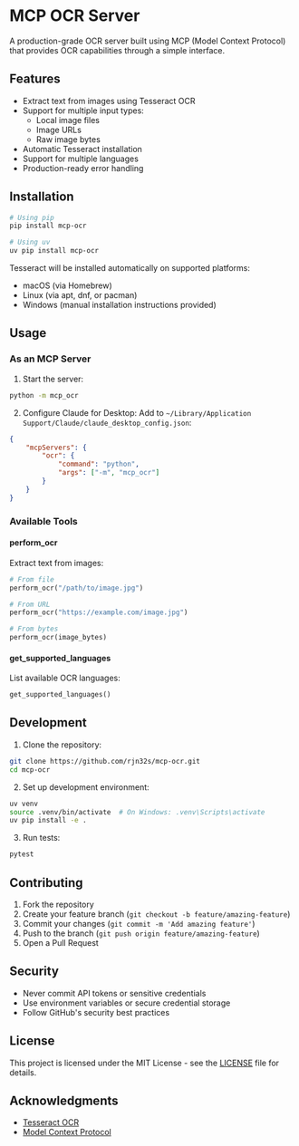 # MCP OCR Server

A production-grade OCR server built using MCP (Model Context Protocol) that provides OCR capabilities through a simple interface.

## Features

- Extract text from images using Tesseract OCR
- Support for multiple input types:
  - Local image files
  - Image URLs
  - Raw image bytes
- Automatic Tesseract installation
- Support for multiple languages
- Production-ready error handling

## Installation

```bash
# Using pip
pip install mcp-ocr

# Using uv
uv pip install mcp-ocr
```

Tesseract will be installed automatically on supported platforms:
- macOS (via Homebrew)
- Linux (via apt, dnf, or pacman)
- Windows (manual installation instructions provided)

## Usage

### As an MCP Server

1. Start the server:
```bash
python -m mcp_ocr
```

2. Configure Claude for Desktop:
Add to `~/Library/Application Support/Claude/claude_desktop_config.json`:
```json
{
    "mcpServers": {
        "ocr": {
            "command": "python",
            "args": ["-m", "mcp_ocr"]
        }
    }
}
```

### Available Tools

#### perform_ocr
Extract text from images:
```python
# From file
perform_ocr("/path/to/image.jpg")

# From URL
perform_ocr("https://example.com/image.jpg")

# From bytes
perform_ocr(image_bytes)
```

#### get_supported_languages
List available OCR languages:
```python
get_supported_languages()
```

## Development

1. Clone the repository:
```bash
git clone https://github.com/rjn32s/mcp-ocr.git
cd mcp-ocr
```

2. Set up development environment:
```bash
uv venv
source .venv/bin/activate  # On Windows: .venv\Scripts\activate
uv pip install -e .
```

3. Run tests:
```bash
pytest
```


## Contributing

1. Fork the repository
2. Create your feature branch (`git checkout -b feature/amazing-feature`)
3. Commit your changes (`git commit -m 'Add amazing feature'`)
4. Push to the branch (`git push origin feature/amazing-feature`)
5. Open a Pull Request

## Security

- Never commit API tokens or sensitive credentials
- Use environment variables or secure credential storage
- Follow GitHub's security best practices

## License

This project is licensed under the MIT License - see the [LICENSE](LICENSE) file for details.

## Acknowledgments

- [Tesseract OCR](https://github.com/tesseract-ocr/tesseract)
- [Model Context Protocol](https://modelcontextprotocol.io)
